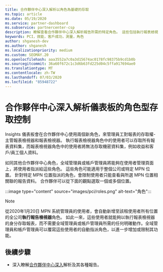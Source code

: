 ```yaml
---
title: 合作夥伴中心深入解析以角色為基礎的存取
ms.topic: article
ms.date: 05/19/2020
ms.service: partner-dashboard
ms.subservice: partnercenter-csp
description: 瞭解查看合作夥伴中心深入解析報告所需的特定角色。 這些包括執行報表檢視器和報表檢視器的角色。
keywords: PCI，效能，客戶成功，測量，角色
author: shganesh-dev
ms.author: shganesh
ms.localizationpriority: medium
ms.custom: SEOMAY.20
ms.openlocfilehash: aaa3552a7c0a3d15674ac0178fc98375b9cd1b0b
ms.sourcegitcommit: 36a60f672c1c3d6b63fd225d04c5ffa917694ae0
ms.translationtype: MT
ms.contentlocale: zh-TW
ms.lasthandoff: 07/03/2020
ms.locfileid: "85948722"
---
```

# <a name="role-based-access-control-to-the-partner-center-insights-dashboard"></a>合作夥伴中心深入解析儀表板的角色型存取控制

Insights 儀表板會在合作夥伴中心使用兩個新角色，來管理員工對報表的存取權-主管報表檢視器和報表檢視器。  執行報表檢視器角色中的使用者可以存取所有報表資料集，而報表檢視器角色中的使用者將無法存取機密資料集，例如收益和客戶/員工個人資料。  

如同其他合作夥伴中心角色，全域管理員或帳戶管理員將能夠在使用者管理頁面上，將使用者指派給這些角色。 這些角色可能適用于整個公司或特定 MPN 位置。 針對特定 MPN 位置指派的角色，會限制使用者只能查看與所選 MPN 位置相關聯的報告資料。 合作夥伴可以從下面的觀點選取一個或多個位置。

:::image type="content" source="images/pci/roles.png" alt-text="角色":::

>[!Note]
> 從2020年1月20日 MPN 系統管理員的使用者，會自動新增至該租使用者所有位置的全公司**執行報告檢視器**角色。 如此一來，這些使用者就能夠以執行報表檢視器的身分存取報表，而不需要全域管理員或帳戶管理員所需的任何明確動作。全域管理員和帳戶管理員可以覆寫這些使用者的自動指派角色，以進一步增加或限制其功能。

## <a name="next-steps"></a>後續步驟

- 深入瞭解[合作夥伴中心深入](partner-center-insights.md)解析及其各種報告。
